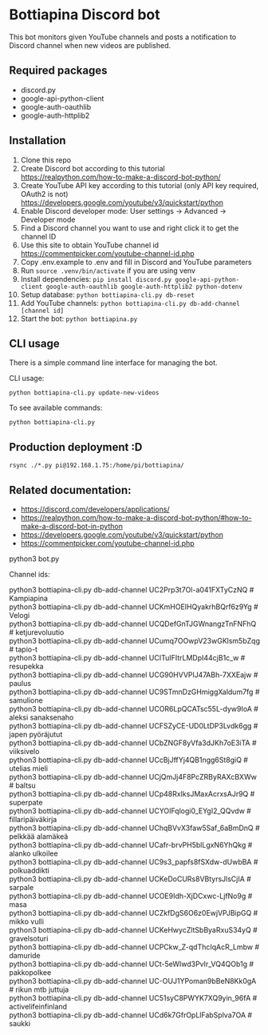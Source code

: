 # Bottiapina Discord bot

This bot monitors given YouTube channels and posts a notification to Discord channel when new videos are published.

## Required packages

- discord.py
- google-api-python-client
- google-auth-oauthlib
- google-auth-httplib2

## Installation

1. Clone this repo
1. Create Discord bot according to this tutorial https://realpython.com/how-to-make-a-discord-bot-python/
1. Create YouTube API key according to this tutorial (only API key required, OAuth2 is not) https://developers.google.com/youtube/v3/quickstart/python
1. Enable Discord developer mode: User settings -> Advanced -> Developer mode
1. Find a Discord channel you want to use and right click it to get the channel ID
1. Use this site to obtain YouTube channel id https://commentpicker.com/youtube-channel-id.php
1. Copy .env.example to .env and fill in Discord and YouTube parameters
1. Run `source .venv/bin/activate` if you are using venv
1. Install dependencies: `pip install discord.py google-api-python-client google-auth-oauthlib google-auth-httplib2 python-dotenv`
1. Setup database: `python bottiapina-cli.py db-reset`
1. Add YouTube channels: `python bottiapina-cli.py db-add-channel [channel id]`
1. Start the bot: `python bottiapina.py`

## CLI usage

There is a simple command line interface for managing the bot.

CLI usage:

`python bottiapina-cli.py update-new-videos`

To see available commands:

`python bottiapina-cli.py`

## Production deployment :D

`rsync ./*.py pi@192.168.1.75:/home/pi/bottiapina/`

## Related documentation:

- https://discord.com/developers/applications/
- https://realpython.com/how-to-make-a-discord-bot-python/#how-to-make-a-discord-bot-in-python
- https://developers.google.com/youtube/v3/quickstart/python
- https://commentpicker.com/youtube-channel-id.php

python3 bot.py

Channel ids:

python3 bottiapina-cli.py db-add-channel UC2Prp3t7Ol-a041FXTyCzNQ # Kampiapina  
python3 bottiapina-cli.py db-add-channel UCKmHOEIHQyakrhBQrf6z9Yg # Velogi  
python3 bottiapina-cli.py db-add-channel UCQDefGnTJGWnangzTnFNFhQ # ketjurevoluutio  
python3 bottiapina-cli.py db-add-channel UCumq7OOwpV23wGKlsm5bZqg # tapio-t  
python3 bottiapina-cli.py db-add-channel UCITuIFItrLMDpI44cjB1c_w # resupekka  
python3 bottiapina-cli.py db-add-channel UCG90HVVPlJ47ABh-7XXEajw # paulus  
python3 bottiapina-cli.py db-add-channel UC9STmnDzGHmiggXaldum7fg # samulione  
python3 bottiapina-cli.py db-add-channel UCOR6LpQCATsc55L-dyw9IoA # aleksi sanaksenaho  
python3 bottiapina-cli.py db-add-channel UCFSZyCE-UD0LtDP3Lvdk6gg # japen pyöräjutut  
python3 bottiapina-cli.py db-add-channel UCbZNGF8yVfa3dJKh7oE3iTA # viiksivelo  
python3 bottiapina-cli.py db-add-channel UCcBjJffYj4QB1ngg6St8giQ # utelias mieli  
python3 bottiapina-cli.py db-add-channel UCjQmJj4F8PcZRByRAXcBXWw # baltsu  
python3 bottiapina-cli.py db-add-channel UCp48RxIksJMaxAcrxsAJr9Q # superpate  
python3 bottiapina-cli.py db-add-channel UCYOIFqlogi0_EYgI2_QQvdw # fillaripäiväkirja  
python3 bottiapina-cli.py db-add-channel UChqBVvX3faw5Saf_6aBmDnQ # pelkkää alamäkeä  
python3 bottiapina-cli.py db-add-channel UCafr-brvPH5blLgxN6YhQkg # alanko ulkoilee  
python3 bottiapina-cli.py db-add-channel UC9s3_papfs8fSXdw-dUwbBA # polkuaddikti  
python3 bottiapina-cli.py db-add-channel UCKeDoCURs8VBtyrsJlsCjIA # sarpale  
python3 bottiapina-cli.py db-add-channel UCOE9Idh-XjDCxwc-LjfNo9g # masa  
python3 bottiapina-cli.py db-add-channel UCZkfDgS6O6z0EwjVPJBipGQ # mikko vulli  
python3 bottiapina-cli.py db-add-channel UCKeHwycZltSbByaRxuS34yQ # gravelsoturi  
python3 bottiapina-cli.py db-add-channel UCPCkw_Z-qdThcIqAcR_Lmbw # damuride  
python3 bottiapina-cli.py db-add-channel UCt-5eWIwd3PvIr_VQ4QOb1g # pakkopolkee  
python3 bottiapina-cli.py db-add-channel UC-OUJ1YPoman9bBeN8Kk0gA # rikun mtb juttuja  
python3 bottiapina-cli.py db-add-channel UC51syC8PWYK7XQ9yin_96fA # activelifeinfinland  
python3 bottiapina-cli.py db-add-channel UCd6k7GfrOpLlFabSplva7OA # saukki  